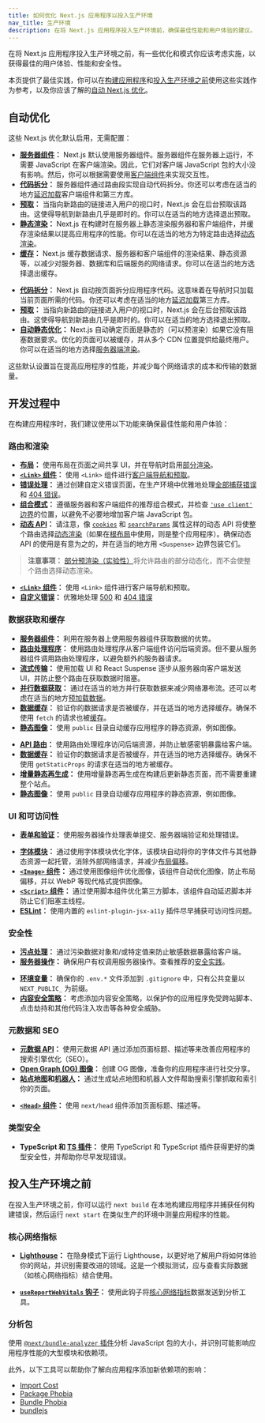 ```yaml
---
title: 如何优化 Next.js 应用程序以投入生产环境
nav_title: 生产环境
description: 在将 Next.js 应用程序投入生产环境前，确保最佳性能和用户体验的建议。
---
```


在将 Next.js 应用程序投入生产环境之前，有一些优化和模式你应该考虑实施，以获得最佳的用户体验、性能和安全性。

本页提供了最佳实践，你可以在[构建应用程序](#during-development)和[投入生产环境之前](#before-going-to-production)使用这些实践作为参考，以及你应该了解的[自动 Next.js 优化](#automatic-optimizations)。

## 自动优化

这些 Next.js 优化默认启用，无需配置：

<AppOnly>

- **[服务器组件](/nextjs-cn/app/building-your-application/rendering/server-components)：** Next.js 默认使用服务器组件。服务器组件在服务器上运行，不需要 JavaScript 在客户端渲染。因此，它们对客户端 JavaScript 包的大小没有影响。然后，你可以根据需要使用[客户端组件](/nextjs-cn/app/building-your-application/rendering/client-components)来实现交互性。
- **[代码拆分](/nextjs-cn/app/building-your-application/routing/linking-and-navigating#how-routing-and-navigation-works)：** 服务器组件通过路由段实现自动代码拆分。你还可以考虑在适当的地方[延迟加载](/nextjs-cn/app/guides/lazy-loading)客户端组件和第三方库。
- **[预取](/nextjs-cn/app/building-your-application/routing/linking-and-navigating#prefetching)：** 当指向新路由的链接进入用户的视口时，Next.js 会在后台预取该路由。这使得导航到新路由几乎是即时的。你可以在适当的地方选择退出预取。
- **[静态渲染](/nextjs-cn/app/building-your-application/rendering/server-components#static-rendering-default)：** Next.js 在构建时在服务器上静态渲染服务器和客户端组件，并缓存渲染结果以提高应用程序的性能。你可以在适当的地方为特定路由选择[动态渲染](/nextjs-cn/app/building-your-application/rendering/server-components#dynamic-rendering)。<!-- TODO: 当 PPR 稳定时更新 -->
- **[缓存](/nextjs-cn/app/deep-dive/caching)：** Next.js 缓存数据请求、服务器和客户端组件的渲染结果、静态资源等，以减少对服务器、数据库和后端服务的网络请求。你可以在适当的地方选择退出缓存。

</AppOnly>

<PagesOnly>

- **[代码拆分](/nextjs-cn/pages/building-your-application/routing/pages-and-layouts)：** Next.js 自动按页面拆分应用程序代码。这意味着在导航时只加载当前页面所需的代码。你还可以考虑在适当的地方[延迟加载](/nextjs-cn/pages/guides/lazy-loading)第三方库。
- **[预取](/nextjs-cn/pages/api-reference/components/link#prefetch)：** 当指向新路由的链接进入用户的视口时，Next.js 会在后台预取该路由。这使得导航到新路由几乎是即时的。你可以在适当的地方选择退出预取。
- **[自动静态优化](/nextjs-cn/pages/building-your-application/rendering/automatic-static-optimization)：** Next.js 自动确定页面是静态的（可以预渲染）如果它没有阻塞数据要求。优化的页面可以被缓存，并从多个 CDN 位置提供给最终用户。你可以在适当的地方选择[服务器端渲染](/nextjs-cn/pages/building-your-application/data-fetching/get-server-side-props)。

</PagesOnly>

这些默认设置旨在提高应用程序的性能，并减少每个网络请求的成本和传输的数据量。

## 开发过程中

在构建应用程序时，我们建议使用以下功能来确保最佳性能和用户体验：

### 路由和渲染

<AppOnly>

- **[布局](/nextjs-cn/app/building-your-application/routing/layouts-and-templates#layouts)：** 使用布局在页面之间共享 UI，并在导航时启用[部分渲染](/nextjs-cn/app/building-your-application/routing/linking-and-navigating#partial-rendering)。
- **[`<Link>` 组件](/nextjs-cn/app/building-your-application/routing/linking-and-navigating#link-component)：** 使用 `<Link>` 组件进行[客户端导航和预取](/nextjs-cn/app/building-your-application/routing/linking-and-navigating#how-routing-and-navigation-works)。
- **[错误处理](/nextjs-cn/app/building-your-application/routing/error-handling)：** 通过创建自定义错误页面，在生产环境中优雅地处理[全部捕获错误](/nextjs-cn/app/building-your-application/routing/error-handling)和 [404 错误](/nextjs-cn/app/api-reference/file-conventions/not-found)。
- **[组合模式](/nextjs-cn/app/building-your-application/rendering/composition-patterns)：** 遵循服务器和客户端组件的推荐组合模式，并检查 [`'use client'` 边界](/nextjs-cn/app/building-your-application/rendering/composition-patterns#moving-client-components-down-the-tree)的位置，以避免不必要地增加客户端 JavaScript 包。
- **[动态 API](/nextjs-cn/app/building-your-application/rendering/server-components#dynamic-apis)：** 请注意，像 [`cookies`](/nextjs-cn/app/api-reference/functions/cookies) 和 [`searchParams`](/nextjs-cn/app/api-reference/file-conventions/page#searchparams-optional) 属性这样的动态 API 将使整个路由选择[动态渲染](/nextjs-cn/app/building-your-application/rendering/server-components#dynamic-rendering)（如果在[根布局](/nextjs-cn/app/building-your-application/routing/layouts-and-templates#root-layout-required)中使用，则是整个应用程序）。确保动态 API 的使用是有意为之的，并在适当的地方用 `<Suspense>` 边界包装它们。

> **注意事项：** [部分预渲染（实验性）]()将允许路由的部分动态化，而不会使整个路由选择动态渲染。

</AppOnly>

<PagesOnly>

- **[`<Link>` 组件](/nextjs-cn/pages/building-your-application/routing/linking-and-navigating)：** 使用 `<Link>` 组件进行客户端导航和预取。
- **[自定义错误](/nextjs-cn/pages/building-your-application/routing/custom-error)：** 优雅地处理 [500](/nextjs-cn/pages/building-your-application/routing/custom-error#page) 和 [404 错误](/nextjs-cn/pages/building-your-application/routing/custom-error#page)

</PagesOnly>

### 数据获取和缓存

<AppOnly>

- **[服务器组件](/nextjs-cn/app/building-your-application/data-fetching/fetching)：** 利用在服务器上使用服务器组件获取数据的优势。
- **[路由处理程序](/nextjs-cn/app/building-your-application/routing/route-handlers)：** 使用路由处理程序从客户端组件访问后端资源。但不要从服务器组件调用路由处理程序，以避免额外的服务器请求。
- **[流式传输](/nextjs-cn/app/building-your-application/routing/loading-ui-and-streaming)：** 使用加载 UI 和 React Suspense 逐步从服务器向客户端发送 UI，并防止整个路由在获取数据时阻塞。
- **[并行数据获取](/nextjs-cn/app/building-your-application/data-fetching/fetching#parallel-and-sequential-data-fetching)：** 通过在适当的地方并行获取数据来减少网络瀑布流。还可以考虑在适当的地方[预加载数据](/nextjs-cn/app/building-your-application/data-fetching/fetching#preloading-data)。
- **[数据缓存](/nextjs-cn/app/deep-dive/caching#data-cache)：** 验证你的数据请求是否被缓存，并在适当的地方选择缓存。确保不使用 `fetch` 的请求也被[缓存](/nextjs-cn/app/api-reference/functions/unstable_cache)。
- **[静态图像](/nextjs-cn/app/api-reference/file-conventions/public-folder)：** 使用 `public` 目录自动缓存应用程序的静态资源，例如图像。

</AppOnly>

<PagesOnly>

- **[API 路由](/nextjs-cn/pages/building-your-application/routing/api-routes)：** 使用路由处理程序访问后端资源，并防止敏感密钥暴露给客户端。
- **[数据缓存](/nextjs-cn/pages/building-your-application/data-fetching/get-static-props)：** 验证你的数据请求是否被缓存，并在适当的地方选择缓存。确保不使用 `getStaticProps` 的请求在适当的地方被缓存。
- **[增量静态再生成](/nextjs-cn/pages/building-your-application/data-fetching/incremental-static-regeneration)：** 使用增量静态再生成在构建后更新静态页面，而不需要重建整个站点。
- **[静态图像](/nextjs-cn/pages/api-reference/file-conventions/public-folder)：** 使用 `public` 目录自动缓存应用程序的静态资源，例如图像。

</PagesOnly>

### UI 和可访问性

<AppOnly>

- **[表单和验证](/nextjs-cn/app/building-your-application/data-fetching/server-actions-and-mutations#forms)：** 使用服务器操作处理表单提交、服务器端验证和处理错误。

</AppOnly>

- **[字体模块](/nextjs-cn/app/api-reference/components/font)：** 通过使用字体模块优化字体，该模块自动将你的字体文件与其他静态资源一起托管，消除外部网络请求，并减少[布局偏移](https://web.dev/articles/cls)。
- **[`<Image>` 组件](/nextjs-cn/app/api-reference/components/image)：** 通过使用图像组件优化图像，该组件自动优化图像，防止布局偏移，并以 WebP 等现代格式提供图像。
- **[`<Script>` 组件](/nextjs-cn/app/building-your-application/routing/layouts-and-templates)：** 通过使用脚本组件优化第三方脚本，该组件自动延迟脚本并防止它们阻塞主线程。
- **[ESLint](/nextjs-cn/architecture/accessibility#linting)：** 使用内置的 `eslint-plugin-jsx-a11y` 插件尽早捕获可访问性问题。

### 安全性

<AppOnly>

- **[污点处理](/nextjs-cn/app/building-your-application/data-fetching/fetching#preventing-sensitive-data-from-being-exposed-to-the-client)：** 通过污染数据对象和/或特定值来防止敏感数据暴露给客户端。
- **[服务器操作](/nextjs-cn/app/building-your-application/data-fetching/server-actions-and-mutations#authentication-and-authorization)：** 确保用户有权调用服务器操作。查看推荐的[安全实践]()。

</AppOnly>

- **[环境变量]()：** 确保你的 `.env.*` 文件添加到 `.gitignore` 中，只有公共变量以 `NEXT_PUBLIC_` 为前缀。
- **[内容安全策略]()：** 考虑添加内容安全策略，以保护你的应用程序免受跨站脚本、点击劫持和其他代码注入攻击等各种安全威胁。

### 元数据和 SEO

<AppOnly>

- **[元数据 API](/nextjs-cn/app/getting-started/metadata-and-og-images)：** 使用元数据 API 通过添加页面标题、描述等来改善应用程序的搜索引擎优化（SEO）。
- **[Open Graph (OG) 图像](/nextjs-cn/app/api-reference/file-conventions/metadata/opengraph-image)：** 创建 OG 图像，准备你的应用程序进行社交分享。
- **[站点地图](/nextjs-cn/app/api-reference/functions/generate-sitemaps)和[机器人](/nextjs-cn/app/api-reference/file-conventions/metadata/robots)：** 通过生成站点地图和机器人文件帮助搜索引擎抓取和索引你的页面。

</AppOnly>

<PagesOnly>

- **[`<Head>` 组件]()：** 使用 `next/head` 组件添加页面标题、描述等。

</PagesOnly>

### 类型安全

- **TypeScript 和 [TS 插件](/nextjs-cn/app/api-reference/config/typescript)：** 使用 TypeScript 和 TypeScript 插件获得更好的类型安全性，并帮助你尽早发现错误。

## 投入生产环境之前

在投入生产环境之前，你可以运行 `next build` 在本地构建应用程序并捕获任何构建错误，然后运行 `next start` 在类似生产的环境中测量应用程序的性能。

### 核心网络指标

- **[Lighthouse](https://developers.google.com/web/tools/lighthouse)：** 在隐身模式下运行 Lighthouse，以更好地了解用户将如何体验你的网站，并识别需要改进的领域。这是一个模拟测试，应与查看实际数据（如核心网络指标）结合使用。

<AppOnly>

- **[`useReportWebVitals` 钩子](/nextjs-cn/app/api-reference/functions/use-report-web-vitals)：** 使用此钩子将[核心网络指标](https://web.dev/articles/vitals)数据发送到分析工具。

</AppOnly>

### 分析包

使用 [`@next/bundle-analyzer` 插件](/nextjs-cn/app/guides/package-bundling#analyzing-javascript-bundles)分析 JavaScript 包的大小，并识别可能影响应用程序性能的大型模块和依赖项。

此外，以下工具可以帮助你了解向应用程序添加新依赖项的影响：

- [Import Cost](https://marketplace.visualstudio.com/items?itemName=wix.vscode-import-cost)
- [Package Phobia](https://packagephobia.com/)
- [Bundle Phobia](https://bundlephobia.com/)
- [bundlejs](https://bundlejs.com/)
